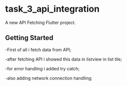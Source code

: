 # task_3_api_integration

A new API Fetching Flutter project.

## Getting Started


<p>-First of all i fetch data from API;</p>
<p>-after fetching API i showed this data in listview in list tile;</p>
<p>-for error handling i added try catch;</p>
<p>-also adding network connection handling;</p>


